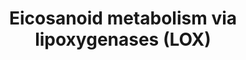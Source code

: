 ---
annotations:
- type: Pathway Ontology
  value: eicosanoid metabolic pathway
- type: Pathway Ontology
  value: lipoxygenase mediated pathway of arachidonic acid metabolism
authors:
- Eoinfahy
- Ryanmiller
- DeSl
- Egonw
- Eweitz
communities:
- Lipids
description: This pathway is inspired by the Lipidmaps>Eicosanoids Pathway expended
  pathway display [https://lipidmaps.org/resources/pathways/vanted.php]. Eicosanoids
  are a large group of compounds metabolised from arachidonic acid (AA), either via
  cyclooxygenases (COX)[https://www.wikipathways.org/index.php/Pathway:WP4347], lipooxygenases(LOX)[https://www.wikipathways.org/index.php/Pathway:WP4348],
  or cytochrome P450 monooxygenases (CYP)[https://www.wikipathways.org/index.php/Pathway:WP4349].
  This pathway visualises the second route, via LOX. Green and orange boxes represent
  receptors, where the orange colour depicts peroxisome-proliferator activating receptors
  (PPARs) potentially activated by the eicosanoids.
last-edited: 2021-05-23
organisms:
- Mus musculus
redirect_from:
- /index.php/Pathway:WP4348
- /instance/WP4348
schema-jsonld:
- '@context': https://schema.org/
  '@id': https://wikipathways.github.io/pathways/WP4348.html
  '@type': Dataset
  creator:
    '@type': Organization
    name: WikiPathways
  description: This pathway is inspired by the Lipidmaps>Eicosanoids Pathway expended
    pathway display [https://lipidmaps.org/resources/pathways/vanted.php]. Eicosanoids
    are a large group of compounds metabolised from arachidonic acid (AA), either
    via cyclooxygenases (COX)[https://www.wikipathways.org/index.php/Pathway:WP4347],
    lipooxygenases(LOX)[https://www.wikipathways.org/index.php/Pathway:WP4348], or
    cytochrome P450 monooxygenases (CYP)[https://www.wikipathways.org/index.php/Pathway:WP4349].
    This pathway visualises the second route, via LOX. Green and orange boxes represent
    receptors, where the orange colour depicts peroxisome-proliferator activating
    receptors (PPARs) potentially activated by the eicosanoids.
  keywords:
  - ''
  - 12(R)-HpETE
  - Arachidonic acid
  - EXD4
  - Hpgd
  - Alox15
  - Cyp4f18
  - 12/15-LOX
  - 8-HETE
  - Acox1
  - Cyp4a10
  - 5-HpETE
  - GGT
  - 20-hydroxy-LTB4
  - PPAR beta
  - TXB3
  - LXB4
  - 12-HETE
  - LTC4
  - Acox3
  - 5-HEDH
  - Lta4h
  - CYSLT2
  - 8-HpETE
  - LTE4
  - HXB3
  - 11-trans-LTE4
  - Alox5
  - 12-HpETE
  - 11-trans-LTD4
  - Ptgr1
  - HXA3
  - Cyp4f14
  - Dpep2
  - 5-oxoETE
  - Ggt5
  - Alox12
  - 6-trans-delta-LTB4
  - 12-oxo-LTB4
  - Ltc4s
  - LTB4
  - Acaa1a
  - TRPA1
  - 15-LOX
  - 15-oxo-LXA4
  - LXA4
  - EXC4
  - Acox2
  - Ptgr2
  - 8/15-LOX
  - 5,12-diHETE
  - BLT1
  - 11-trans-LTC4
  - 5-LOX
  - 12-oxoETE
  - 12-HEDH
  - 12(R)-LOX
  - Cyp4a12a
  - 12-LOX
  - EXE4
  - dinor-LTB4
  - 20-carboxy-LTB4
  - 15-HETE
  - Dpep1
  - 6-trans-12-epi-delta-LTB4
  - HXEH
  - 15-epi-LXA4
  - 5,12 DiHETE
  - 13,14-dihydro-
  - TXA3
  - Ggt1
  - 12-epi-LTB4
  - Cyp4a12b
  - 5-HETE
  - BLT2
  - 18-carboxy-
  - LTD4
  - PPAR alpha
  - 15-oxoETE
  - TRPV1
  - ALX
  - MBD
  - 15-epi-LXB4
  - LTA4
  - Ehhadh
  - CYSLT1
  - 15-HpETE
  license: CC0
  name: Eicosanoid metabolism via lipoxygenases (LOX)
seo: CreativeWork
title: Eicosanoid metabolism via lipoxygenases (LOX)
wpid: WP4348
---